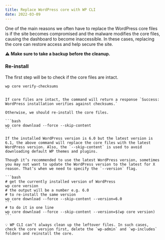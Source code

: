 ```yaml
---
title: Replace WordPress core with WP CLI
date: 2022-03-09
---
```


One of the main reasons we often have to replace the WordPress core files is if the site becomes compromised and the malware modifies the core files, causing the dashboard to become inaccessible. In these cases, replacing the core can restore access and help secure the site.

⚠️ **Make sure to take a backup before the cleanup.**

### Re-install

The first step will be to check if the core files are intact.

```bash
wp core verify-checksums
```

````

If core files are intact, the command will return a response `Success: WordPress installation verifies against checksums.`

Otherwise, we should re-install the core files.

```bash
wp core download --force --skip-content
```

If the installed WordPress version is 6.0 but the latest version is 6.1, the above command will replace the core files with the latest WordPress version. Also, the `--skip-content` is used to avoid downloading default WP themes and plugins.

Though it’s recommended to use the latest WordPress version, sometimes you may not want to update the WordPress version to the latest for X reason. That’s when we need to specify the `--version` flag.

```bash
# get the currently installed version of WordPress
wp core version
# the output will be a number e.g. 6.0
# to re-install the same version
wp core download --force --skip-content --version=6.0
```
# to do it in one line
wp core download --force --skip-content --version=$(wp core version)
```

💡 WP CLI can’t always clean up the leftover files. In such cases, check the core version first, delete the `wp-admin` and `wp-includes` folders and reinstall the core.


````

